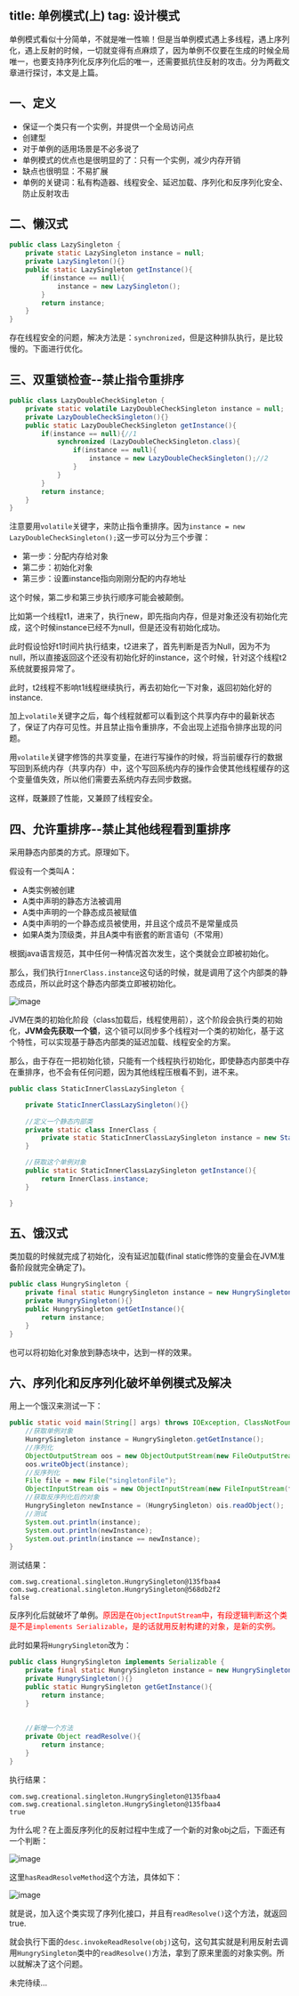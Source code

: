 title: 单例模式(上)
tag: 设计模式
---
单例模式看似十分简单，不就是唯一性嘛！但是当单例模式遇上多线程，遇上序列化，遇上反射的时候，一切就变得有点麻烦了，因为单例不仅要在生成的时候全局唯一，也要支持序列化反序列化后的唯一，还需要抵抗住反射的攻击。分为两截文章进行探讨，本文是上篇。
<!--more-->

## 一、定义

- 保证一个类只有一个实例，并提供一个全局访问点
- 创建型
- 对于单例的适用场景是不必多说了
- 单例模式的优点也是很明显的了：只有一个实例，减少内存开销
- 缺点也很明显：不易扩展
- 单例的关键词：私有构造器、线程安全、延迟加载、序列化和反序列化安全、防止反射攻击



## 二、懒汉式

```java
public class LazySingleton {
    private static LazySingleton instance = null;
    private LazySingleton(){}
    public static LazySingleton getInstance(){
        if(instance == null){
            instance = new LazySingleton();
        }
        return instance;
    }
}
```

存在线程安全的问题，解决方法是：`synchronized`，但是这种排队执行，是比较慢的。下面进行优化。

## 三、双重锁检查--禁止指令重排序


```java
public class LazyDoubleCheckSingleton {
    private static volatile LazyDoubleCheckSingleton instance = null;
    private LazyDoubleCheckSingleton(){}
    public static LazyDoubleCheckSingleton getInstance(){
        if(instance == null){//1
            synchronized (LazyDoubleCheckSingleton.class){
                if(instance == null){
                    instance = new LazyDoubleCheckSingleton();//2
                }
            }
        }
        return instance;
    }
}
```
注意要用`volatile`关键字，来防止指令重排序。因为`instance = new LazyDoubleCheckSingleton();`这一步可以分为三个步骤：

- 第一步：分配内存给对象
- 第二步：初始化对象
- 第三步：设置instance指向刚刚分配的内存地址

这个时候，第二步和第三步执行顺序可能会被颠倒。

比如第一个线程t1，进来了，执行new，即先指向内存，但是对象还没有初始化完成，这个时候instance已经不为null，但是还没有初始化成功。

此时假设恰好t1时间片执行结束，t2进来了，首先判断是否为Null，因为不为null，所以直接返回这个还没有初始化好的instance，这个时候，针对这个线程t2系统就要报异常了。

此时，t2线程不影响t1线程继续执行，再去初始化一下对象，返回初始化好的instance.

加上`volatile`关键字之后，每个线程就都可以看到这个共享内存中的最新状态了，保证了内存可见性。并且禁止指令重排序，不会出现上述指令排序出现的问题。

用`volatile`关键字修饰的共享变量，在进行写操作的时候，将当前缓存行的数据写回到系统内存（共享内存）中，这个写回系统内存的操作会使其他线程缓存的这个变量值失效，所以他们需要去系统内存去同步数据。

这样，既兼顾了性能，又兼顾了线程安全。

## 四、允许重排序--禁止其他线程看到重排序

采用静态内部类的方式。原理如下。

假设有一个类叫A：

- A类实例被创建
- A类中声明的静态方法被调用
- A类中声明的一个静态成员被赋值
- A类中声明的一个静态成员被使用，并且这个成员不是常量成员
- 如果A类为顶级类，并且A类中有嵌套的断言语句（不常用）

根据java语言规范，其中任何一种情况首次发生，这个类就会立即被初始化。

那么，我们执行`InnerClass.instance`这句话的时候，就是调用了这个内部类的静态成员，所以此时这个静态内部类立即被初始化。

![image](http://bloghello.oursnail.cn/patten13-1.png)

JVM在类的初始化阶段（class加载后，线程使用前），这个阶段会执行类的初始化，**JVM会先获取一个锁**，这个锁可以同步多个线程对一个类的初始化，基于这个特性，可以实现基于静态内部类的延迟加载、线程安全的方案。

那么，由于存在一把初始化锁，只能有一个线程执行初始化，即使静态内部类中存在重排序，也不会有任何问题，因为其他线程压根看不到，进不来。


```java
public class StaticInnerClassLazySingleton {

    private StaticInnerClassLazySingleton(){}
    
    //定义一个静态内部类
    private static class InnerClass {
        private static StaticInnerClassLazySingleton instance = new StaticInnerClassLazySingleton();
    }

    //获取这个单例对象
    public static StaticInnerClassLazySingleton getInstance(){
        return InnerClass.instance;
    }

}
```

## 五、饿汉式

类加载的时候就完成了初始化，没有延迟加载(final static修饰的变量会在JVM准备阶段就完全确定了)。


```java
public class HungrySingleton {
    private final static HungrySingleton instance = new HungrySingleton();
    private HungrySingleton(){}
    public HungrySingleton getGetInstance(){
        return instance;
    }
}
```

也可以将初始化对象放到静态块中，达到一样的效果。




## 六、序列化和反序列化破坏单例模式及解决

用上一个饿汉来测试一下：

```java
public static void main(String[] args) throws IOException, ClassNotFoundException {
    //获取单例对象
    HungrySingleton instance = HungrySingleton.getGetInstance();
    //序列化
    ObjectOutputStream oos = new ObjectOutputStream(new FileOutputStream("singletonFile"));
    oos.writeObject(instance);
    //反序列化
    File file = new File("singletonFile");
    ObjectInputStream ois = new ObjectInputStream(new FileInputStream(file));
    //获取反序列化后的对象
    HungrySingleton newInstance = (HungrySingleton) ois.readObject();
    //测试
    System.out.println(instance);
    System.out.println(newInstance);
    System.out.println(instance == newInstance);
}
```
测试结果：

```
com.swg.creational.singleton.HungrySingleton@135fbaa4
com.swg.creational.singleton.HungrySingleton@568db2f2
false
```

反序列化后就破坏了单例。<font color="red">原因是在`ObjectInputStream`中，有段逻辑判断这个类是不是`implements Serializable`，是的话就用反射构建的对象，是新的实例。</font>


此时如果将`HungrySingleton`改为：

```java
public class HungrySingleton implements Serializable {
    private final static HungrySingleton instance = new HungrySingleton();
    private HungrySingleton(){}
    public static HungrySingleton getGetInstance(){
        return instance;
    }
    
    
    //新增一个方法
    private Object readResolve(){
        return instance;
    }
}
```
执行结果：

```
com.swg.creational.singleton.HungrySingleton@135fbaa4
com.swg.creational.singleton.HungrySingleton@135fbaa4
true
```
为什么呢？在上面反序列化的反射过程中生成了一个新的对象obj之后，下面还有一个判断：


![image](http://bloghello.oursnail.cn/pattern13-2.png)


这里`hasReadResolveMethod`这个方法，具体如下：

![image](http://bloghello.oursnail.cn/pattern13-3.png)

就是说，加入这个类实现了序列化接口，并且有`readResolve()`这个方法，就返回true.

就会执行下面的`desc.invokeReadResolve(obj)`这句，这句其实就是利用反射去调用`HungrySingleton`类中的`readResolve()`方法，拿到了原来里面的对象实例。所以就解决了这个问题。

未完待续...